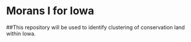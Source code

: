 # Morans I for Iowa

##This repository will be used to identify clustering of conservation land within Iowa.
